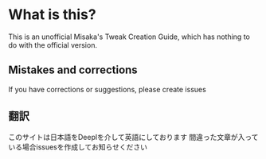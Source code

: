 # What is this?
This is an unofficial Misaka's Tweak Creation Guide, which has nothing to do with the official version.

## Mistakes and corrections
If you have corrections or suggestions, please create issues

## 翻訳
このサイトは日本語をDeeplを介して英語にしております
間違った文章が入っている場合issuesを作成してお知らせください
